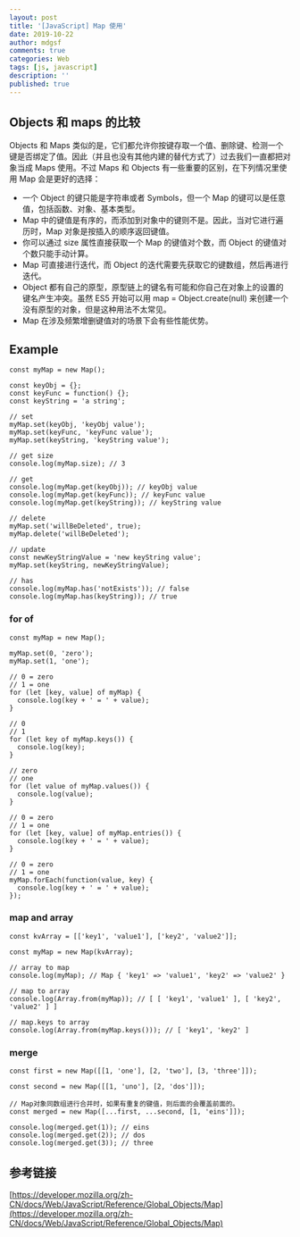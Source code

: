 ```yaml
---
layout: post
title: '[JavaScript] Map 使用'
date: 2019-10-22
author: mdgsf
comments: true
categories: Web
tags: [js, javascript]
description: ''
published: true
---
```


## Objects 和 maps 的比较

Objects 和 Maps 类似的是，它们都允许你按键存取一个值、删除键、检测一个键是否绑定了值。因此（并且也没有其他内建的替代方式了）过去我们一直都把对象当成 Maps 使用。不过 Maps 和 Objects 有一些重要的区别，在下列情况里使用 Map 会是更好的选择：

- 一个 Object 的键只能是字符串或者 Symbols，但一个 Map 的键可以是任意值，包括函数、对象、基本类型。
- Map 中的键值是有序的，而添加到对象中的键则不是。因此，当对它进行遍历时，Map 对象是按插入的顺序返回键值。
- 你可以通过 size 属性直接获取一个 Map 的键值对个数，而 Object 的键值对个数只能手动计算。
- Map 可直接进行迭代，而 Object 的迭代需要先获取它的键数组，然后再进行迭代。
- Object 都有自己的原型，原型链上的键名有可能和你自己在对象上的设置的键名产生冲突。虽然 ES5 开始可以用 map = Object.create(null) 来创建一个没有原型的对象，但是这种用法不太常见。
- Map 在涉及频繁增删键值对的场景下会有些性能优势。

## Example

```
const myMap = new Map();

const keyObj = {};
const keyFunc = function() {};
const keyString = 'a string';

// set
myMap.set(keyObj, 'keyObj value');
myMap.set(keyFunc, 'keyFunc value');
myMap.set(keyString, 'keyString value');

// get size
console.log(myMap.size); // 3

// get
console.log(myMap.get(keyObj)); // keyObj value
console.log(myMap.get(keyFunc)); // keyFunc value
console.log(myMap.get(keyString)); // keyString value

// delete
myMap.set('willBeDeleted', true);
myMap.delete('willBeDeleted');

// update
const newKeyStringValue = 'new keyString value';
myMap.set(keyString, newKeyStringValue);

// has
console.log(myMap.has('notExists')); // false
console.log(myMap.has(keyString)); // true
```

### for of

```
const myMap = new Map();

myMap.set(0, 'zero');
myMap.set(1, 'one');

// 0 = zero
// 1 = one
for (let [key, value] of myMap) {
  console.log(key + ' = ' + value);
}

// 0
// 1
for (let key of myMap.keys()) {
  console.log(key);
}

// zero
// one
for (let value of myMap.values()) {
  console.log(value);
}

// 0 = zero
// 1 = one
for (let [key, value] of myMap.entries()) {
  console.log(key + ' = ' + value);
}

// 0 = zero
// 1 = one
myMap.forEach(function(value, key) {
  console.log(key + ' = ' + value);
});
```

### map and array

```
const kvArray = [['key1', 'value1'], ['key2', 'value2']];

const myMap = new Map(kvArray);

// array to map
console.log(myMap); // Map { 'key1' => 'value1', 'key2' => 'value2' }

// map to array
console.log(Array.from(myMap)); // [ [ 'key1', 'value1' ], [ 'key2', 'value2' ] ]

// map.keys to array
console.log(Array.from(myMap.keys())); // [ 'key1', 'key2' ]
```

### merge

```
const first = new Map([[1, 'one'], [2, 'two'], [3, 'three']]);

const second = new Map([[1, 'uno'], [2, 'dos']]);

// Map对象同数组进行合并时，如果有重复的键值，则后面的会覆盖前面的。
const merged = new Map([...first, ...second, [1, 'eins']]);

console.log(merged.get(1)); // eins
console.log(merged.get(2)); // dos
console.log(merged.get(3)); // three
```

## 参考链接

[https://developer.mozilla.org/zh-CN/docs/Web/JavaScript/Reference/Global_Objects/Map](https://developer.mozilla.org/zh-CN/docs/Web/JavaScript/Reference/Global_Objects/Map)
